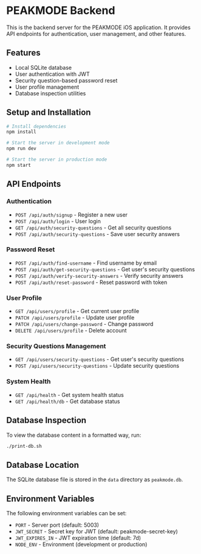 # PEAKMODE Backend

This is the backend server for the PEAKMODE iOS application. It provides API endpoints for authentication, user management, and other features.

## Features

- Local SQLite database
- User authentication with JWT
- Security question-based password reset
- User profile management
- Database inspection utilities

## Setup and Installation

```bash
# Install dependencies
npm install

# Start the server in development mode
npm run dev

# Start the server in production mode
npm start
```

## API Endpoints

### Authentication

- `POST /api/auth/signup` - Register a new user
- `POST /api/auth/login` - User login
- `GET /api/auth/security-questions` - Get all security questions
- `POST /api/auth/security-questions` - Save user security answers

### Password Reset

- `POST /api/auth/find-username` - Find username by email
- `POST /api/auth/get-security-questions` - Get user's security questions
- `POST /api/auth/verify-security-answers` - Verify security answers
- `POST /api/auth/reset-password` - Reset password with token

### User Profile

- `GET /api/users/profile` - Get current user profile
- `PATCH /api/users/profile` - Update user profile
- `PATCH /api/users/change-password` - Change password
- `DELETE /api/users/profile` - Delete account

### Security Questions Management

- `GET /api/users/security-questions` - Get user's security questions
- `POST /api/users/security-questions` - Update security questions

### System Health

- `GET /api/health` - Get system health status
- `GET /api/health/db` - Get database status

## Database Inspection

To view the database content in a formatted way, run:

```bash
./print-db.sh
```

## Database Location

The SQLite database file is stored in the `data` directory as `peakmode.db`.

## Environment Variables

The following environment variables can be set:

- `PORT` - Server port (default: 5003)
- `JWT_SECRET` - Secret key for JWT (default: peakmode-secret-key)
- `JWT_EXPIRES_IN` - JWT expiration time (default: 7d)
- `NODE_ENV` - Environment (development or production) 